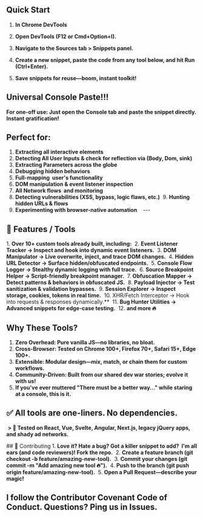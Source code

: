 ## ‎Quick Start
1. **‎In Chrome DevTools**
‎
2. **‎Open DevTools (F12 or Cmd+Option+I).**

3. **‎Navigate to the Sources tab > Snippets panel.**
‎
4. **‎Create a new snippet, paste the code from any tool below, and hit Run (Ctrl+Enter).**
‎
5. **‎Save snippets for reuse—boom, instant toolkit!**
‎



## Universal Console Paste!!!
**For one-off use: Just open the Console tab and paste the snippet directly. Instant gratification!**
‎



## ‎Perfect for:
1. **‎Extracting all interactive elements**
‎
2. **‎Detecting All User Inputs & check for reflection via (Body, Dom, sink)**
‎
3. **‎Extracting Parameters across the globe**
‎
4. **‎Debugging hidden behaviors**
‎
5. **‎Full-mapping  user's functionality**
‎
6. ‎**DOM manipulation & event listener inspection**
‎
7. ‎**All Network flows  and monitoring**
‎
8. ‎**Detecting vulnerabilities (XSS, bypass, logic flaws, etc.)**
‎
‎9. **Hunting hidden URLs & flows**
‎
10. ‎**Experimenting with browser-native automation**
‎
‎
‎
‎---

## ‎🚀 Features / Tools
‎1. **Over 10+ custom tools already built, including:**
‎
2. **‎Event Listener Tracker → Inspect and hook into dynamic event listeners.**
‎
‎3. **DOM Manipulator → Live overwrite, inject, and trace DOM changes.**
‎
4. **‎Hidden URL Detector → Surface hidden/obfuscated endpoints.**
‎
5. **‎Console Flow Logger → Stealthy dynamic logging with full trace.**
‎
‎6. **Source Breakpoint Helper → Script-friendly breakpoint manager.**
‎
7. **‎Obfuscation Mapper → Detect patterns & behaviors in obfuscated JS.**
‎
8. **‎Payload Injector → Test sanitization & validation bypasses.**
‎
‎9. **Session Explorer → Inspect storage, cookies, tokens in real time.**
‎
‎10. XHR/Fetch Interceptor → Hook into requests & responses dynamically.**
‎
11. **‎Bug Hunter Utilities → Advanced snippets for edge-case testing.**
‎
‎12. **and more 🔥**
‎
‎


## ‎Why These Tools?
1. **‎Zero Overhead: Pure vanilla JS—no libraries, no bloat.**
‎
2. **‎Cross-Browser: Tested on Chrome 100+, Firefox 70+, Safari 15+, Edge 100+.**
‎
3. **‎Extensible: Modular design—mix, match, or chain them for custom workflows.**
‎
4. **‎Community-Driven: Built from our shared dev war stories; evolve it with us!**
‎
5. **‎If you've ever muttered "There must be a better way..." while staring at a console, this is it.**
‎

## ‎✅ All tools are **one-liners**. No dependencies. 
‎
**‎> 🧪 Tested on React, Vue, Svelte, Angular, Next.js, legacy jQuery apps, and shady ad networks.**
‎



‎## 🤝 Contributing
‎1. **Love it? Hate a bug? Got a killer snippet to add?  I'm all ears (and code reviewers)!
‎Fork the repo.**
‎
2. **‎Create a feature branch (git checkout -b feature/amazing-new-tool).**
‎
3. **‎Commit your changes (git commit -m "Add amazing new tool 🔥").**
‎
4. **‎Push to the branch (git push origin feature/amazing-new-tool).**
‎
5. **‎Open a Pull Request—describe your magic!**
‎


## ‎I follow the Contributor Covenant Code of Conduct. Questions? Ping us in Issues.
‎
